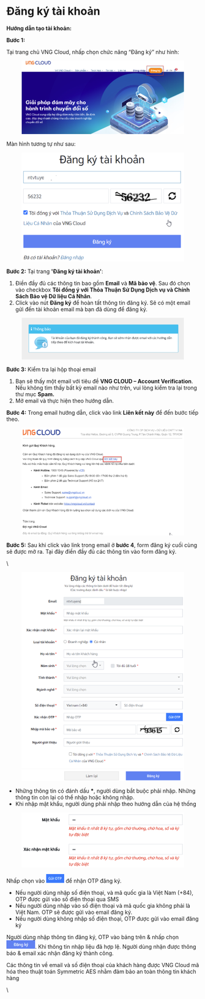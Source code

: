 # Đăng ký tài khoản

**Hướng dẫn tạo tài khoản:**

**Bước 1:**

Tại trang chủ VNG Cloud, nhấp chọn chức năng “Đăng ký” như hình:

<figure><img src="../.gitbook/assets/image (178).png" alt=""><figcaption></figcaption></figure>

Màn hình tương tự như sau:

<figure><img src="../.gitbook/assets/image (179).png" alt=""><figcaption></figcaption></figure>

**Bước 2:** Tại trang **'Đăng ký tài khoản'**:

1. Điền đầy đủ các thông tin bao gồm **Email** và **Mã bảo vệ**. Sau đó chọn vào checkbox **Tôi đồng ý với Thỏa Thuận Sử Dụng Dịch vụ và  Chính Sách Bảo vệ Dữ liệu Cá Nhân**.
2. Click vào nút **Đăng ký** để hoàn tất thông tin đăng ký. Sẽ có một email gửi đến tài khoản email mà bạn đã dùng để đăng ký.

<figure><img src="../.gitbook/assets/image (180).png" alt=""><figcaption></figcaption></figure>

**Bước 3:** Kiểm tra lại hộp thoại email

1. Bạn sẽ thấy một email với tiêu đề **VNG CLOUD – Account Verification**. Nếu không tìm thấy bất kỳ email nào như trên, vui lòng kiểm tra lại trong thư mục **Spam.**
2. Mở email và thực hiện theo hướng dẫn.

**Bước 4:** Trong email hướng dẫn, click vào link **Liên kết này** để đến bước tiếp theo.

<figure><img src="../.gitbook/assets/image (181).png" alt=""><figcaption></figcaption></figure>

**Bước 5:** Sau khi click vào link trong email ở **bước 4**, form đăng ký cuối cùng sẽ được mở ra. Tại đây điền đầy đủ các thông tin vào form đăng ký.

\


<figure><img src="../.gitbook/assets/image (182).png" alt=""><figcaption></figcaption></figure>

* Những thông tin có đánh dấu **\***, người dùng bắt buộc phải nhập. Những thông tin còn lại có thể nhập hoặc không nhập.
* Khi nhập mật khẩu, người dùng phải nhập theo hướng dẫn của hệ thống

<figure><img src="../.gitbook/assets/image (183).png" alt=""><figcaption></figcaption></figure>

Nhấp chọn vào ![](<../.gitbook/assets/image (184).png>) để nhận OTP đăng ký.

* Nếu người dùng nhập số điện thoại, và mã quốc gia là Việt Nam (+84), OTP được gửi vào số điện  thoại qua SMS
* Nếu người dùng nhập vào số điện thoại và mã quốc gia không phải là Việt Nam. OTP sẽ được gửi vào email đăng ký.
* Nếu người dùng không nhập số điện thoại, OTP được gửi vào email đăng ký

Người dùng nhập thông tin đăng ký, OTP vào bảng trên & nhấp chọn ![](<../.gitbook/assets/image (185).png>). Khi thông tin nhập liệu đã hợp lệ. Người dùng nhận được thông báo & email xác nhận đăng ký thành công.

Các thông tin về email và số điện thoại của khách hàng được VNG Cloud mã hóa theo thuật toán Symmetric AES nhằm đảm bảo an toàn thông tin khách hàng

\
